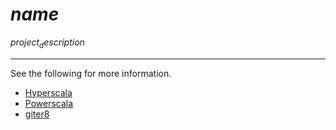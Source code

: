 # $name$

$project_description$




- - - 

See the following for more information.

- [Hyperscala][1]
- [Powerscala][2]
- [giter8][3]

[1]: https://github.com/darkfrog26/hyperscala "Hyperscala on github"
[2]: https://github.com/darkfrog26/powerscala "Powerscala on github"
[3]: https://github.com/n8han/giter8 "Giter8 on github"
